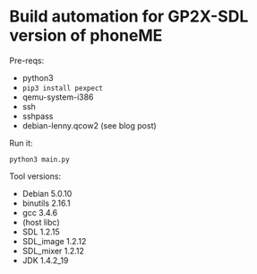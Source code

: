 # Build automation for GP2X-SDL version of phoneME

Pre-reqs:
- python3
- `pip3 install pexpect`
- qemu-system-i386
- ssh
- sshpass
- debian-lenny.qcow2 (see blog post)

Run it:

	python3 main.py

Tool versions:
- Debian 5.0.10
- binutils 2.16.1
- gcc 3.4.6
- (host libc)
- SDL 1.2.15
- SDL_image 1.2.12
- SDL_mixer 1.2.12
- JDK 1.4.2_19
